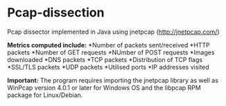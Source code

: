 # Pcap-dissection

Pcap dissector implemented in Java using jnetpcap (http://jnetpcap.com/)

**Metrics computed include:**
*Number of packets sent/received
*HTTP packets
*Number of GET requests
*NUmber of POST requests
*Images downloaded
*DNS packets
*TCP packets
*Distribution of TCP flags
*SSL/TLS packets
*UDP packets
*Utilised ports
*IP addresses visited

**Important:** The program requires importing the jnetpcap library as well as WinPcap version 4.0.1 or later for Windows OS and the libpcap RPM package for Linux/Debian.

